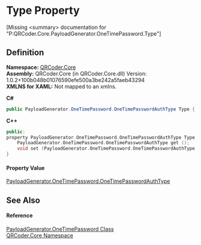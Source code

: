 # Type Property


\[Missing &lt;summary&gt; documentation for "P:QRCoder.Core.PayloadGenerator.OneTimePassword.Type"\]



## Definition
**Namespace:** <a href="N_QRCoder_Core.md">QRCoder.Core</a>  
**Assembly:** QRCoder.Core (in QRCoder.Core.dll) Version: 1.0.2+100b048b01076590efe500a3be242a5faeb43294  
**XMLNS for XAML:** Not mapped to an xmlns.

**C#**
``` C#
public PayloadGenerator.OneTimePassword.OneTimePasswordAuthType Type { get; set; }
```
**C++**
``` C++
public:
property PayloadGenerator.OneTimePassword.OneTimePasswordAuthType Type {
	PayloadGenerator.OneTimePassword.OneTimePasswordAuthType get ();
	void set (PayloadGenerator.OneTimePassword.OneTimePasswordAuthType value);
}
```



#### Property Value
<a href="T_QRCoder_Core_PayloadGenerator_OneTimePassword_OneTimePasswordAuthType.md">PayloadGenerator.OneTimePassword.OneTimePasswordAuthType</a>

## See Also


#### Reference
<a href="T_QRCoder_Core_PayloadGenerator_OneTimePassword.md">PayloadGenerator.OneTimePassword Class</a>  
<a href="N_QRCoder_Core.md">QRCoder.Core Namespace</a>  
